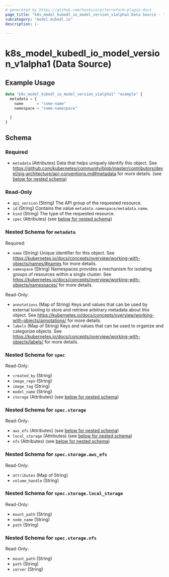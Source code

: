 ```yaml
---
# generated by https://github.com/hashicorp/terraform-plugin-docs
page_title: "k8s_model_kubedl_io_model_version_v1alpha1 Data Source - terraform-provider-k8s"
subcategory: "model.kubedl.io"
description: |-
  
---
```


# k8s_model_kubedl_io_model_version_v1alpha1 (Data Source)



## Example Usage

```terraform
data "k8s_model_kubedl_io_model_version_v1alpha1" "example" {
  metadata = {
    name      = "some-name"
    namespace = "some-namespace"

  }
}
```

<!-- schema generated by tfplugindocs -->
## Schema

### Required

- `metadata` (Attributes) Data that helps uniquely identify this object. See https://github.com/kubernetes/community/blob/master/contributors/devel/sig-architecture/api-conventions.md#metadata for more details. (see [below for nested schema](#nestedatt--metadata))

### Read-Only

- `api_version` (String) The API group of the requested resource.
- `id` (String) Contains the value `metadata.namespace/metadata.name`.
- `kind` (String) The type of the requested resource.
- `spec` (Attributes) (see [below for nested schema](#nestedatt--spec))

<a id="nestedatt--metadata"></a>
### Nested Schema for `metadata`

Required:

- `name` (String) Unique identifier for this object. See https://kubernetes.io/docs/concepts/overview/working-with-objects/names/#names for more details.
- `namespace` (String) Namespaces provides a mechanism for isolating groups of resources within a single cluster. See https://kubernetes.io/docs/concepts/overview/working-with-objects/namespaces/ for more details.

Read-Only:

- `annotations` (Map of String) Keys and values that can be used by external tooling to store and retrieve arbitrary metadata about this object. See https://kubernetes.io/docs/concepts/overview/working-with-objects/annotations/ for more details.
- `labels` (Map of String) Keys and values that can be used to organize and categorize objects. See https://kubernetes.io/docs/concepts/overview/working-with-objects/labels/ for more details.


<a id="nestedatt--spec"></a>
### Nested Schema for `spec`

Read-Only:

- `created_by` (String)
- `image_repo` (String)
- `image_tag` (String)
- `model_name` (String)
- `storage` (Attributes) (see [below for nested schema](#nestedatt--spec--storage))

<a id="nestedatt--spec--storage"></a>
### Nested Schema for `spec.storage`

Read-Only:

- `aws_efs` (Attributes) (see [below for nested schema](#nestedatt--spec--storage--aws_efs))
- `local_storage` (Attributes) (see [below for nested schema](#nestedatt--spec--storage--local_storage))
- `nfs` (Attributes) (see [below for nested schema](#nestedatt--spec--storage--nfs))

<a id="nestedatt--spec--storage--aws_efs"></a>
### Nested Schema for `spec.storage.aws_efs`

Read-Only:

- `attributes` (Map of String)
- `volume_handle` (String)


<a id="nestedatt--spec--storage--local_storage"></a>
### Nested Schema for `spec.storage.local_storage`

Read-Only:

- `mount_path` (String)
- `node_name` (String)
- `path` (String)


<a id="nestedatt--spec--storage--nfs"></a>
### Nested Schema for `spec.storage.nfs`

Read-Only:

- `mount_path` (String)
- `path` (String)
- `server` (String)
